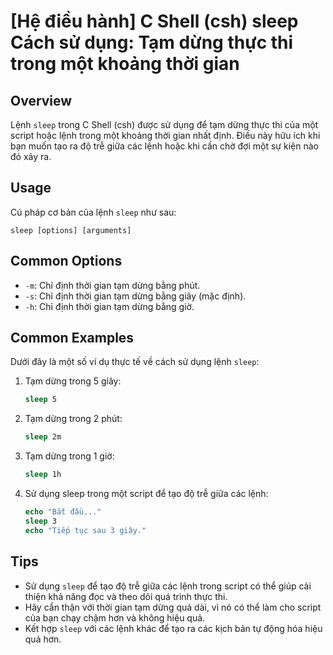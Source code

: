 # [Hệ điều hành] C Shell (csh) sleep Cách sử dụng: Tạm dừng thực thi trong một khoảng thời gian

## Overview
Lệnh `sleep` trong C Shell (csh) được sử dụng để tạm dừng thực thi của một script hoặc lệnh trong một khoảng thời gian nhất định. Điều này hữu ích khi bạn muốn tạo ra độ trễ giữa các lệnh hoặc khi cần chờ đợi một sự kiện nào đó xảy ra.

## Usage
Cú pháp cơ bản của lệnh `sleep` như sau:
```
sleep [options] [arguments]
```

## Common Options
- `-m`: Chỉ định thời gian tạm dừng bằng phút.
- `-s`: Chỉ định thời gian tạm dừng bằng giây (mặc định).
- `-h`: Chỉ định thời gian tạm dừng bằng giờ.

## Common Examples
Dưới đây là một số ví dụ thực tế về cách sử dụng lệnh `sleep`:

1. Tạm dừng trong 5 giây:
   ```csh
   sleep 5
   ```

2. Tạm dừng trong 2 phút:
   ```csh
   sleep 2m
   ```

3. Tạm dừng trong 1 giờ:
   ```csh
   sleep 1h
   ```

4. Sử dụng sleep trong một script để tạo độ trễ giữa các lệnh:
   ```csh
   echo "Bắt đầu..."
   sleep 3
   echo "Tiếp tục sau 3 giây."
   ```

## Tips
- Sử dụng `sleep` để tạo độ trễ giữa các lệnh trong script có thể giúp cải thiện khả năng đọc và theo dõi quá trình thực thi.
- Hãy cẩn thận với thời gian tạm dừng quá dài, vì nó có thể làm cho script của bạn chạy chậm hơn và không hiệu quả.
- Kết hợp `sleep` với các lệnh khác để tạo ra các kịch bản tự động hóa hiệu quả hơn.